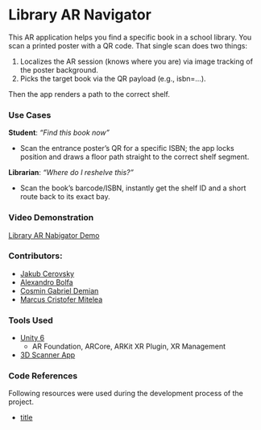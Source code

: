 # Library AR Navigator

This AR application helps you find a specific book in a school library. You scan a printed poster with a QR code. That single scan does two things:

1. Localizes the AR session (knows where you are) via image tracking of the poster background.
2. Picks the target book via the QR payload (e.g., isbn=...).

Then the app renders a path to the correct shelf.

### Use Cases

**Student**: _“Find this book now”_

- Scan the entrance poster’s QR for a specific ISBN; the app locks position and draws a floor path straight to the correct shelf segment.

**Librarian**: _“Where do I reshelve this?”_

- Scan the book’s barcode/ISBN, instantly get the shelf ID and a short route back to its exact bay.

### Video Demonstration

<!-- TODO: Input link -->

[Library AR Nabigator Demo]()

### Contributors:

- [Jakub Cerovsky](https://github.com/JakubCerovsky)
- [Alexandro Bolfa](https://github.com/Reblayzer)
- [Cosmin Gabriel Demian](https://github.com/cosmindemian)
- [Marcus Cristofer Mitelea](https://github.com/mitmarcus)

### Tools Used

- [Unity 6](https://unity.com/)
  - AR Foundation, ARCore, ARKit XR Plugin, XR Management
- [3D Scanner App](https://3dscannerapp.com/)

<!-- TODO: Do we have some? -->

### Code References

Following resources were used during the development process of the project.

- [title](https://www.example.com)
